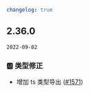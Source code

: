 ```yaml
changelog: true
```

## 2.36.0

`2022-09-02`

### 🆎 类型修正

- 增加 ts 类型导出 ([#1571](https://github.com/arco-design/arco-design-vue/pull/1571))

